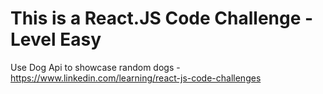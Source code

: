 # This is a React.JS Code Challenge - Level Easy

Use Dog Api to showcase random dogs - https://www.linkedin.com/learning/react-js-code-challenges